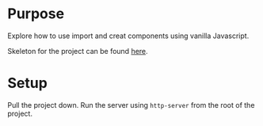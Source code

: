 # Purpose
Explore how to use import and creat components using vanilla Javascript.

Skeleton for the project can be found [here](https://developer.okta.com/blog/2019/12/18/vanilla-javascript-components).

# Setup
Pull the project down. Run the server using `http-server` from the root of the project.